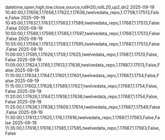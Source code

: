datetime,open,high,low,close,source,rollH20,rollL20,up2,dn2
2025-09-19 10:40:00,1.17656,1.17656,1.17622,1.17636,twelvedata_repo,1.17708,1.17513,False,False
2025-09-19 10:45:00,1.17637,1.17637,1.17563,1.17589,twelvedata_repo,1.17687,1.17513,False,False
2025-09-19 10:50:00,1.17589,1.17599,1.17565,1.17597,twelvedata_repo,1.17687,1.17513,False,False
2025-09-19 10:55:00,1.17594,1.17613,1.17583,1.17595,twelvedata_repo,1.17687,1.17513,False,False
2025-09-19 11:00:00,1.17595,1.17626,1.1759,1.17625,twelvedata_repo,1.17687,1.17513,False,False
2025-09-19 11:05:00,1.17624,1.1765,1.17613,1.17636,twelvedata_repo,1.17687,1.17513,False,False
2025-09-19 11:10:00,1.17634,1.17647,1.17601,1.17601,twelvedata_repo,1.17687,1.1754,False,False
2025-09-19 11:15:00,1.17602,1.17628,1.17589,1.17627,twelvedata_repo,1.17687,1.1754,False,False
2025-09-19 11:20:00,1.17626,1.17647,1.17618,1.17638,twelvedata_repo,1.17687,1.1754,False,False
2025-09-19 11:25:00,1.17636,1.17638,1.17609,1.17614,twelvedata_repo,1.17687,1.17549,False,False
2025-09-19 11:30:00,1.17613,1.17625,1.176,1.17616,twelvedata_repo,1.17687,1.17563,False,False
2025-09-19 11:35:00,1.17616,1.17616,1.17585,1.17585,twelvedata_repo,1.17687,1.17563,False,False
